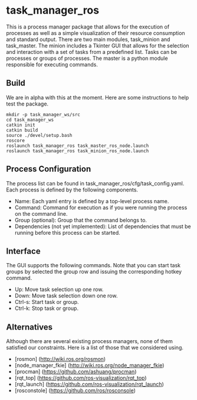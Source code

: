 # task_manager_ros

This is a process manager package that allows for the execution of processes as well as a simple visualization of their resource consumption and standard output.  There are two main modules, task_minion and task_master.  The minion includes a Tkinter GUI that allows for the selection and interaction with a set of tasks from a predefined list.  Tasks can be processes or groups of processes.  The master is a python module responsible for executing commands.

## Build

We are in alpha with this at the moment.  Here are some instructions to help test the package.

```
mkdir -p task_manager_ws/src
cd task_manager_ws
catkin init
catkin build
source ./devel/setup.bash
roscore
roslaunch task_manager_ros task_master_ros_node.launch
roslaunch task_manager_ros task_minion_ros_node.launch
```

## Process Configuration

The process list can be found in task_manager_ros/cfg/task_config.yaml.  Each process is defined by the following components.

* Name: Each yaml entry is defined by a top-level process name.
* Command: Command for execution as if you were running the process on the command line.
* Group (optional): Group that the command belongs to.
* Dependencies (not yet implemented): List of dependencies that must be running before this process can be started.

## Interface

The GUI supports the following commands.  Note that you can start task groups by selected the group row and issuing the corresponding hotkey command.

* Up: Move task selection up one row.
* Down: Move task selection down one row.
* Ctrl-s: Start task or group.
* Ctrl-k: Stop task or group.

## Alternatives

Although there are several existing process managers, none of them satisfied our constraints.  Here is a list of those that we considered using.

* [rosmon] (http://wiki.ros.org/rosmon)
* [node_manager_fkie] (http://wiki.ros.org/node_manager_fkie)
* [procman] (https://github.com/ashuang/procman)
* [rqt_top] (https://github.com/ros-visualization/rqt_top)
* [rqt_launch] (https://github.com/ros-visualization/rqt_launch)
* [rosconstole] (https://github.com/ros/rosconsole)
